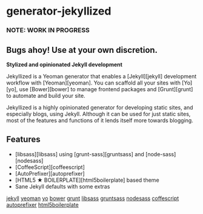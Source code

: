 # generator-jekyllized

### NOTE: WORK IN PROGRESS
## **Bugs ahoy! Use at your own discretion.**

**Stylized and opinionated Jekyll development**

Jekyllized is a Yeoman generator that enables a [Jekyll][jekyll] development workflow with [Yeoman][yeoman]. You can scaffold all your sites with [Yo][yo], use [Bower][bower] to manage frontend packages and [Grunt][grunt] to automate and build your site.

Jekyllized is a highly opinionated generator for developing static sites, and especially blogs, using Jekyll. Although it can be used for just static sites, most of the features and functions of it lends itself more towards blogging.

## Features

- [libsass][libsass] using [grunt-sass][gruntsass] and [node-sass][nodesass]
- [CoffeeScript][coffeescript]
- [AutoPrefixer][autoprefixer]
- [HTML5 ★ BOILERPLATE][html5boilerplate] based theme
- Sane Jekyll defaults with some extras

[jekyll](https://jekyllrb.com)
[yeoman](http://yeoman.io)
[yo](https://github.com/yeoman/yo)
[bower](http://bower.io/)
[grunt](http://gruntjs.com/)
[libsass](https://github.com/hcatlin/libsass)
[gruntsass](https://github.com/sindresorhus/grunt-sass)
[nodesass](https://github.com/andrew/node-sass)
[coffescript](http://coffeescript.org/)
[autoprefixer](https://github.com/ai/autoprefixer)
[html5boilerplate](http://html5boilerplate.com/)